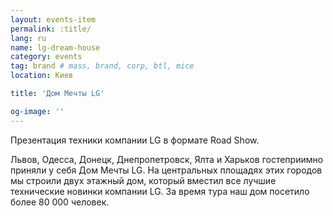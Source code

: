 ```yaml
---
layout: events-item
permalink: :title/
lang: ru
name: lg-dream-house
category: events
tag: brand # mass, brand, corp, btl, mice
location: Киев

title: 'Дом Мечты LG'

og-image: ''
---
```


Презентация техники компании LG в формате Road Show.

Львов, Одесса, Донецк, Днепропетровск, Ялта и Харьков гостеприимно приняли у себя Дом Мечты LG. На центральных площадях этих городов мы строили двух этажный дом, который вместил все лучшие технические новинки компании LG. За время тура наш дом посетило более 80 000 человек.
